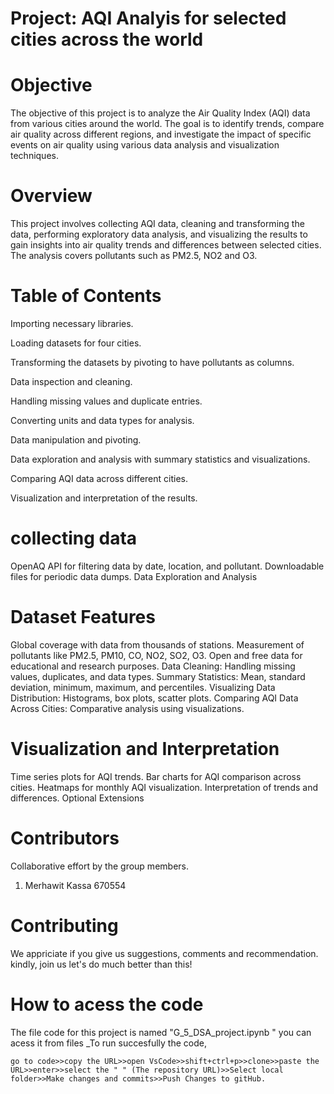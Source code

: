 # Project: AQI Analyis for selected cities across the world
# Objective
The objective of this project is to analyze the Air Quality Index (AQI) data from various cities around the world. The goal is to identify trends, compare air quality across different regions, and investigate the impact of specific events on air quality using various data analysis and visualization techniques.
# Overview
This project involves collecting AQI data, cleaning and transforming the data, performing exploratory data analysis, and visualizing the results to gain insights into air quality trends and differences between selected cities. The analysis covers pollutants such as PM2.5, NO2 and O3.
# Table of Contents
Importing necessary libraries.  

Loading datasets for four cities.

Transforming the datasets by pivoting to have pollutants as columns.

Data inspection and cleaning.

Handling missing values and duplicate entries.

Converting units and data types for analysis.

Data manipulation and pivoting.

Data exploration and analysis with summary statistics and visualizations.

Comparing AQI data across different cities.

Visualization and interpretation of the results.

# collecting data
OpenAQ API for filtering data by date, location, and pollutant.
Downloadable files for periodic data dumps.
Data Exploration and Analysis

# Dataset Features

Global coverage with data from thousands of stations.
Measurement of pollutants like PM2.5, PM10, CO, NO2, SO2, O3.
Open and free data for educational and research purposes.
Data Cleaning: Handling missing values, duplicates, and data types.
Summary Statistics: Mean, standard deviation, minimum, maximum, and percentiles.
Visualizing Data Distribution: Histograms, box plots, scatter plots.
Comparing AQI Data Across Cities: Comparative analysis using visualizations.

# Visualization and Interpretation

Time series plots for AQI trends.
Bar charts for AQI comparison across cities.
Heatmaps for monthly AQI visualization.
Interpretation of trends and differences.
Optional Extensions

# Contributors
Collaborative effort by the group members.
1. Merhawit Kassa 670554

# Contributing
We appriciate if you give us suggestions, comments and recommendation. kindly, join us let's do much better than this!
# How to acess the code
The file code for this project is named "G_5_DSA_project.ipynb " you can acess it from files _To run succesfully the code,

    go to code>>copy the URL>>open VsCode>>shift+ctrl+p>>clone>>paste the URL>>enter>>select the " " (The repository URL)>>Select local folder>>Make changes and commits>>Push Changes to gitHub.
